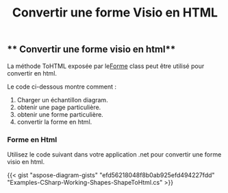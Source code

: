 ﻿---
title: Convertir une forme Visio en HTML
type: docs
weight: 10
url: /fr/net/convert-a-visio-shape-to-html/
description: Cette section explique comment convertir une forme visio en html avec Aspose.Diagram.
---
## ** Convertir une forme visio en html**
 La méthode ToHTML exposée par le[Forme](http://www.aspose.com/api/net/diagram/aspose.diagram/shape) class peut être utilisé pour convertir en html.

Le code ci-dessous montre comment :

1. Charger un échantillon diagram.
1. obtenir une page particulière.
1. obtenir une forme particulière.
1. convertir la forme en html.
### **Forme en Html**
Utilisez le code suivant dans votre application .net pour convertir une forme visio en html.

{{< gist "aspose-diagram-gists" "efd56218048f8b0ab925efd494227fdd" "Examples-CSharp-Working-Shapes-ShapeToHtml.cs" >}}

